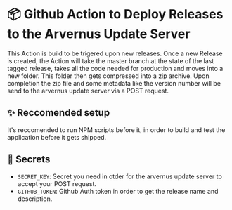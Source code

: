 # :package: Github Action to Deploy Releases to the Arvernus Update Server

This Action is build to be trigered upon new releases. Once a new Release is created, the Action will take the master branch at the state of the last tagged release, takes all the code needed for production and moves into a new folder. This folder then gets compressed into a zip archive. Upon completion the zip file and some metadata like the version number will be send to the arvernus update server via a POST request.

## :sparkles: Reccomended setup

It's reccomended to run NPM scripts before it, in order to build and test the application before it gets shipped.

## :closed_lock_with_key: Secrets

- `SECRET_KEY`: Secret you need in otder for the arvernus update server to accept your POST request.
- `GITHUB_TOKEN`: Github Auth token in order to get the release name and description.
